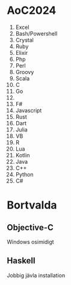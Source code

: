 ﻿# AoC2024
1. Excel
2. Bash/Powershell
3. Crystal
4. Ruby
5. Elixir
6. Php
7. Perl
8. Groovy
9. Scala
10. C
11. Go
12. 
13. F#
14. Javascript
15. Rust
16. Dart
17. Julia
18. VB
19. R
20. Lua
21. Kotlin
22. Java
23. C++
24. Python
25. C#

# Bortvalda
## Objective-C
Windows osimidigt
## Haskell
Jobbig jävla installation
